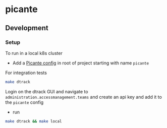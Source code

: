 # picante

## Development

### Setup

To run in a local k8s cluster

* Add a [Picante config](local/picante-config-example.yaml) in root of project starting with name `picante`

For integration tests

```bash
make dtrack
```

Login on the dtrack GUI and navigate to `administration.accessmanagement.teams` and create an api key and add it to the `picante` config

* run

```bash
make dtrack && make local
```
